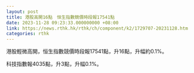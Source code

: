 ```yaml
---
layout: post
title: 港股高開16點　恒生指數競價時段報17541點
date: 2023-11-28 09:23:33.000000000 +08:00
link: https://news.rthk.hk/rthk/ch/component/k2/1729707-20231128.htm
categories: rthk
---
```


港股輕微高開，恒生指數競價時段報17541點，升16點，升幅約0.1%。

科技指數報4035點，升3點，升幅0.1%。
